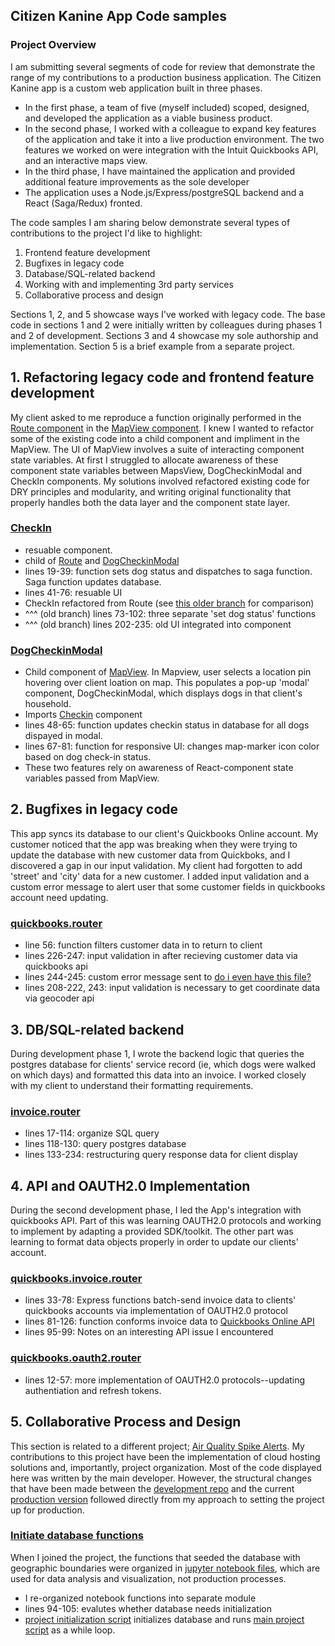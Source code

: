 ## Citizen Kanine App Code samples
### Project Overview
I am submitting several segments of code for review that demonstrate the range of my contributions to a production business application. The Citizen Kanine app is a custom web application built in three phases.
- In the first phase, a team of five (myself included) scoped, designed, and developed the application as a viable business product.
- In the second phase, I worked with a colleague to expand key features of the application and take it into a live production environment. The two features we worked on were integration with the Intuit Quickbooks API, and an interactive maps view.
- In the third phase, I have maintained the application and provided additional feature improvements as the sole developer
- The application uses a Node.js/Express/postgreSQL backend and a React (Saga/Redux) fronted.

The code samples I am sharing below demonstrate several types of contributions to the project I'd like to highlight:

1. Frontend feature development
2. Bugfixes in legacy code
3. Database/SQL-related backend
4. Working with and implementing 3rd party services
5. Collaborative process and design

Sections 1, 2, and 5 showcase ways I've worked with legacy code. The base code in sections 1 and 2 were initially written by colleagues during phases 1 and 2 of development. Sections 3 and 4 showcase my sole authorship and implementation. Section 5 is a brief example from a separate project.

## 1. Refactoring legacy code and frontend feature development
My client asked to me reproduce a function originally performed in the [Route component](https://github.com/danraskin/citizenkanineapp-demo/blob/main/src/components/Mobile/Route/Route.jsx) in the [MapView component](https://github.com/danraskin/citizenkanineapp-demo/blob/main/src/components/Mobile/MapView/MapView.jsx). I knew I wanted to refactor some of the existing code into a child component and impliment in the MapView. The UI of MapView involves a suite of interacting component state variables. At first I struggled to allocate awareness of these component state variables between MapsView, DogCheckinModal and CheckIn components. My solutions involved refactored existing code for DRY principles and modularity, and writing original functionality that properly handles both the data layer and the component state layer.

### [CheckIn](https://github.com/danraskin/citizenkanineapp-demo/blob/main/src/components/Mobile/Route/CheckIn.jsx)
- resuable component.
- child of [Route](https://github.com/danraskin/citizenkanineapp-demo/blob/main/src/components/Mobile/Route/Route.jsx) and [DogCheckinModal](https://github.com/danraskin/citizenkanineapp-demo/blob/main/src/components/Mobile/MapView/DogCheckinModal.jsx)
- lines 19-39: function sets dog status and dispatches to saga function. Saga function updates database.
- lines 41-76: resuable UI
- CheckIn refactored from Route (see [this older branch](https://github.com/danraskin/citizenkanineapp-demo/blob/OAuth2-setup-sam/src/components/Mobile/Route/Route.jsx) for comparison)
- ^^^ (old branch) lines 73-102: three separate 'set dog status' functions
- ^^^ (old branch) lines 202-235: old UI integrated into component

### [DogCheckinModal](https://github.com/danraskin/citizenkanineapp-demo/blob/main/src/components/Mobile/MapView/DogCheckinModal.jsx)
- Child component of [MapView](https://github.com/danraskin/citizenkanineapp-demo/blob/main/src/components/Mobile/MapView/MapView.jsx). In Mapview, user selects a location pin hovering over client loation on map. This populates a pop-up 'modal' component, DogCheckinModal, which displays dogs in that client's household.
- Imports [Checkin](https://github.com/danraskin/citizenkanineapp-demo/blob/main/src/components/Mobile/Route/CheckIn.jsx) component
- lines 48-65: function updates checkin status in database for all dogs dispayed in modal.
- lines 67-81: function for responsive UI: changes map-marker icon color based on dog check-in status.
- These two features rely on awareness of React-component state variables passed from MapView.

## 2. Bugfixes in legacy code
This app syncs its database to our client's Quickbooks Online account. My customer noticed that the app was breaking when they were trying to update the database with new customer data from Quickboks, and I discovered a gap in our input validation. My client had forgotten to add 'street' and 'city' data for a new customer. I added input validation and a custom error message to alert user that some customer fields in quickbooks account need updating.

### [quickbooks.router](https://github.com/danraskin/citizenkanineapp-demo/blob/main/server/routes/quickbooks.router.js)
- line 56: function filters customer data in to return to client
- lines 226-247: input validation in after recieving customer data via quickbooks api
- lines 244-245: custom error message sent to [do i even have this file?](https://blah.org)
- lines 208-222, 243: input validation is necessary to get coordinate data via geocoder api

## 3. DB/SQL-related backend
During development phase 1, I wrote the backend logic that queries the postgres database for clients' service record (ie, which dogs were walked on which days) and formatted this data into an invoice. I worked closely with my client to understand their formatting requirements.

### [invoice.router](https://github.com/danraskin/citizenkanineapp-demo/blob/main/server/routes/invoice.router.js)
- lines 17-114: organize SQL query
- lines 118-130: query postgres database
- lines 133-234: restructuring query response data for client display
## 4. API and OAUTH2.0 Implementation
During the second development phase, I led the App's integration with quickbooks API. Part of this was learning OAUTH2.0 protocols and working to implement by adapting a provided SDK/toolkit. The other part was learning to format data objects properly in order to update our clients' account.
### [quickbooks.invoice.router](https://github.com/danraskin/citizenkanineapp-demo/blob/main/server/routes/quickbooks.invoice.router.js)
- lines 33-78: Express functions batch-send invoice data to clients' quickbooks accounts via implementation of OAUTH2.0 protocol
- lines 81-126: function conforms invoice data to [Quickbooks Online API](https://developer.intuit.com/app/developer/qbo/docs/api/accounting/all-entities/invoice#read-an-invoice)
- lines 95-99: Notes on an interesting API issue I encountered

### [quickbooks.oauth2.router](https://github.com/danraskin/citizenkanineapp-demo/blob/main/server/routes/quickbooks.oauth2.router.js)
- lines 12-57: more implementation of OAUTH2.0 protocols--updating authentiation and refresh tokens.

## 5. Collaborative Process and Design

This section is related to a different project; [Air Quality Spike Alerts](https://github.com/SpikeAlerts). My contributions to this project have been the implementation of cloud hosting solutions and, importantly, project organization. Most of the code displayed here was written by the main developer. However, the structural changes that have been made between the [development repo](https://github.com/SpikeAlerts/SpikeAlerts_Dev) and the current [production version](https://github.com/SpikeAlerts/SpikeAlerts_Heroku) followed directly from my approach to setting the project up for production.

### [Initiate database functions](https://github.com/SpikeAlerts/SpikeAlerts_Heroku/blob/main/App/modules/db_init.py)
When I joined the project, the functions that seeded the database with geographic boundaries were organized in [jupyter notebook files](https://github.com/SpikeAlerts/SpikeAlerts_Dev/tree/main/Notebooks/1_Initialize_Database), which are used for data analysis and visualization, not production processes. 
- I re-organized notebook functions into separate module
- lines 94-105: evalutes whether database needs initialization
- [project initialization script](https://github.com/SpikeAlerts/SpikeAlerts_Heroku/blob/main/App/aq_spikealerts.py) initializes database and runs [main project script](https://github.com/SpikeAlerts/SpikeAlerts_Heroku/blob/main/App/modules/MAIN.py) as a while loop.

